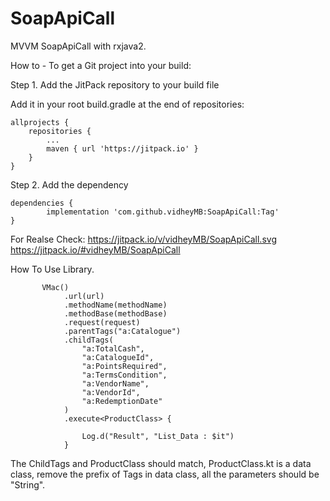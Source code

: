 # SoapApiCall
MVVM SoapApiCall with rxjava2.


How to - 
To get a Git project into your build:

Step 1. Add the JitPack repository to your build file

Add it in your root build.gradle at the end of repositories:

	allprojects {
		repositories {
			...
			maven { url 'https://jitpack.io' }
		}
	}
  
  Step 2. Add the dependency

	dependencies {
	        implementation 'com.github.vidheyMB:SoapApiCall:Tag'
	}
  
  
  For Realse Check:
  https://jitpack.io/v/vidheyMB/SoapApiCall.svg
  https://jitpack.io/#vidheyMB/SoapApiCall


How To Use Library.

           VMac()
                .url(url)
                .methodName(methodName)
                .methodBase(methodBase)
                .request(request)
                .parentTags("a:Catalogue")
                .childTags(
                    "a:TotalCash",
                    "a:CatalogueId",
                    "a:PointsRequired",
                    "a:TermsCondition",
                    "a:VendorName",
                    "a:VendorId",
                    "a:RedemptionDate"
                )
                .execute<ProductClass> {

                    Log.d("Result", "List_Data : $it")
                }
                
 The ChildTags and ProductClass should match, ProductClass.kt is a data class, 
 remove the prefix of Tags in data class, all the parameters should be "String".                
                
